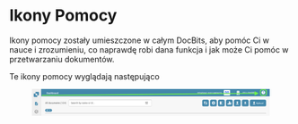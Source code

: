 # Ikony Pomocy

Ikony pomocy zostały umieszczone w całym DocBits, aby pomóc Ci w nauce i zrozumieniu, co naprawdę robi dana funkcja i jak może Ci pomóc w przetwarzaniu dokumentów.

Te ikony pomocy wyglądają następująco

<figure><img src="../../.gitbook/assets/help-icon.png" alt=""><figcaption></figcaption></figure>
